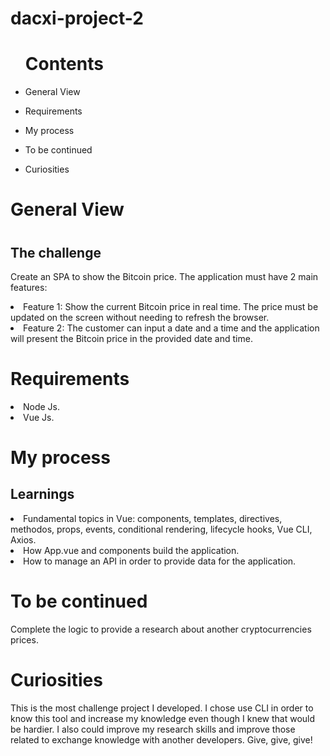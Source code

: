 # dacxi-project-2

<ul><h1>Contents</h1>
  <li><p>General View</p></li> 
    <li><p>Requirements<p></li>
      <li><p>My process<p></li>
       <li><p>To be continued<p></li>
        <li><p>Curiosities<p></li>
     
  
  </ul>

<h1>General View<h1/>

   <h2>The challenge</h2>
   
   <p>Create an SPA to show the Bitcoin price. The application must have 2 main features:
   
   <li>Feature 1: Show the current Bitcoin price in real time. The price must be updated on the
   screen without needing to refresh the browser.</li>
   <li>Feature 2: The customer can input a date and a time and the application will present the
   Bitcoin price in the provided date and time.</li>

   
   <h1>Requirements</h1>

  <li>Node Js.</li>
  <li>Vue Js.</li>

<h1>My process</h1>
  <h2>Learnings</h2>
 
 
  <li>Fundamental topics in Vue: components, templates, directives, methodos, props, events, conditional rendering, lifecycle hooks, Vue CLI, Axios.</li>
  <li>How App.vue and components build the application.</li>
  <li>How to manage an API in order to provide data for the application.</li>

<h1>To be continued</h1>

<p>Complete the logic to provide a research about another cryptocurrencies prices.</p>

<h1>Curiosities</h1>

<p>This is the most challenge project I developed. I chose use CLI in order to know this tool and increase my knowledge even though I knew that would be hardier. I also could improve my research skills and improve those related to exchange knowledge with another developers. Give, give, give!
